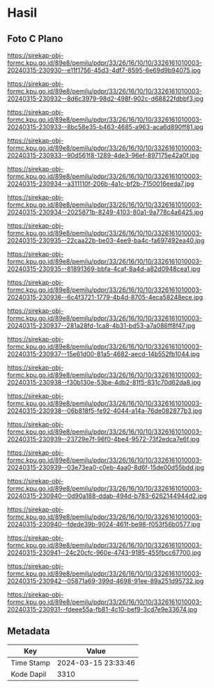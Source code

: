 # Hasil

## Foto C Plano

https://sirekap-obj-formc.kpu.go.id/89e8/pemilu/pdpr/33/26/16/10/10/3326161010003-20240315-230930--e11f1756-45d3-4df7-8595-6e69d9b94075.jpg

https://sirekap-obj-formc.kpu.go.id/89e8/pemilu/pdpr/33/26/16/10/10/3326161010003-20240315-230932--8d6c3979-98d2-498f-902c-d68822fdbbf3.jpg

https://sirekap-obj-formc.kpu.go.id/89e8/pemilu/pdpr/33/26/16/10/10/3326161010003-20240315-230933--8bc58e35-b463-4685-a963-aca6d890ff81.jpg

https://sirekap-obj-formc.kpu.go.id/89e8/pemilu/pdpr/33/26/16/10/10/3326161010003-20240315-230933--90d561f8-1289-4de3-96ef-897175e42a0f.jpg

https://sirekap-obj-formc.kpu.go.id/89e8/pemilu/pdpr/33/26/16/10/10/3326161010003-20240315-230934--a311110f-206b-4a1c-bf2b-7150016eeda7.jpg

https://sirekap-obj-formc.kpu.go.id/89e8/pemilu/pdpr/33/26/16/10/10/3326161010003-20240315-230934--2025871b-8249-4103-80a1-9a778c4a6425.jpg

https://sirekap-obj-formc.kpu.go.id/89e8/pemilu/pdpr/33/26/16/10/10/3326161010003-20240315-230935--22caa22b-be03-4ee9-ba4c-fa697492ea40.jpg

https://sirekap-obj-formc.kpu.go.id/89e8/pemilu/pdpr/33/26/16/10/10/3326161010003-20240315-230935--81891369-bbfa-4caf-8a4d-a82d0948cea1.jpg

https://sirekap-obj-formc.kpu.go.id/89e8/pemilu/pdpr/33/26/16/10/10/3326161010003-20240315-230936--6c4f3721-1779-4b4d-8705-4eca58248ece.jpg

https://sirekap-obj-formc.kpu.go.id/89e8/pemilu/pdpr/33/26/16/10/10/3326161010003-20240315-230937--281a28fd-1ca8-4b31-bd53-a7a086ff8f47.jpg

https://sirekap-obj-formc.kpu.go.id/89e8/pemilu/pdpr/33/26/16/10/10/3326161010003-20240315-230937--15e61d00-81a5-4682-aecd-14b552fb1044.jpg

https://sirekap-obj-formc.kpu.go.id/89e8/pemilu/pdpr/33/26/16/10/10/3326161010003-20240315-230938--f30b130e-53be-4db2-81f5-831c70d62da8.jpg

https://sirekap-obj-formc.kpu.go.id/89e8/pemilu/pdpr/33/26/16/10/10/3326161010003-20240315-230938--06b818f5-fe92-4044-a14a-76de082877b3.jpg

https://sirekap-obj-formc.kpu.go.id/89e8/pemilu/pdpr/33/26/16/10/10/3326161010003-20240315-230939--23729e7f-96f0-4be4-9572-73f2edca7e6f.jpg

https://sirekap-obj-formc.kpu.go.id/89e8/pemilu/pdpr/33/26/16/10/10/3326161010003-20240315-230939--03e73ea0-c0eb-4aa0-8d6f-15de00d55bdd.jpg

https://sirekap-obj-formc.kpu.go.id/89e8/pemilu/pdpr/33/26/16/10/10/3326161010003-20240315-230940--0d90a188-ddab-494d-b783-6262144944d2.jpg

https://sirekap-obj-formc.kpu.go.id/89e8/pemilu/pdpr/33/26/16/10/10/3326161010003-20240315-230940--fdede39b-9024-461f-be98-f053f56b0577.jpg

https://sirekap-obj-formc.kpu.go.id/89e8/pemilu/pdpr/33/26/16/10/10/3326161010003-20240315-230941--24c20cfc-960e-4743-9185-455fbcc67700.jpg

https://sirekap-obj-formc.kpu.go.id/89e8/pemilu/pdpr/33/26/16/10/10/3326161010003-20240315-230942--05871a69-399d-4698-91ee-89a251d95732.jpg

https://sirekap-obj-formc.kpu.go.id/89e8/pemilu/pdpr/33/26/16/10/10/3326161010003-20240315-230931--fdeee55a-fb81-4c10-bef9-3cd7e9e33674.jpg


## Metadata

| Key        | Value               |
| ---------- | ------------------- |
| Time Stamp | 2024-03-15 23:33:46 |
| Kode Dapil | 3310                |



